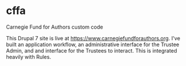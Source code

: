 # cffa
Carnegie Fund for Authors custom code

This Drupal 7 site is live at https://www.carnegiefundforauthors.org.
I've built an application workflow,
an administrative interface for the Trustee Admin,
and and interface for the Trustees to interact.
This is integrated heavily with Rules.
